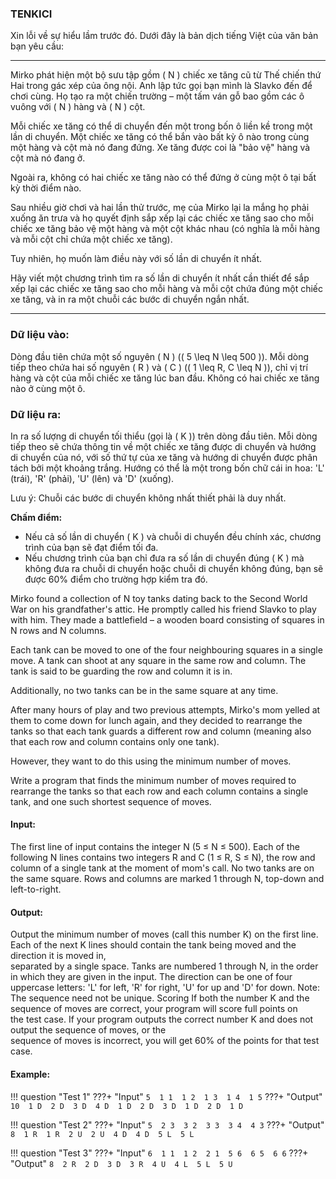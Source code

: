 ### TENKICI

Xin lỗi về sự hiểu lầm trước đó. Dưới đây là bản dịch tiếng Việt của văn bản bạn yêu cầu:

---

Mirko phát hiện một bộ sưu tập gồm \( N \) chiếc xe tăng cũ từ Thế chiến thứ Hai trong gác xép của ông nội. Anh lập tức gọi bạn mình là Slavko đến để chơi cùng. Họ tạo ra một chiến trường – một tấm ván gỗ bao gồm các ô vuông với \( N \) hàng và \( N \) cột.

Mỗi chiếc xe tăng có thể di chuyển đến một trong bốn ô liền kề trong một lần di chuyển. Một chiếc xe tăng có thể bắn vào bất kỳ ô nào trong cùng một hàng và cột mà nó đang đứng. Xe tăng được coi là "bảo vệ" hàng và cột mà nó đang ở.

Ngoài ra, không có hai chiếc xe tăng nào có thể đứng ở cùng một ô tại bất kỳ thời điểm nào.

Sau nhiều giờ chơi và hai lần thử trước, mẹ của Mirko lại la mắng họ phải xuống ăn trưa và họ quyết định sắp xếp lại các chiếc xe tăng sao cho mỗi chiếc xe tăng bảo vệ một hàng và một cột khác nhau (có nghĩa là mỗi hàng và mỗi cột chỉ chứa một chiếc xe tăng).

Tuy nhiên, họ muốn làm điều này với số lần di chuyển ít nhất.

Hãy viết một chương trình tìm ra số lần di chuyển ít nhất cần thiết để sắp xếp lại các chiếc xe tăng sao cho mỗi hàng và mỗi cột chứa đúng một chiếc xe tăng, và in ra một chuỗi các bước di chuyển ngắn nhất.

---

### **Dữ liệu vào:**
Dòng đầu tiên chứa một số nguyên \( N \) (\( 5 \leq N \leq 500 \)). Mỗi dòng tiếp theo chứa hai số nguyên \( R \) và \( C \) (\( 1 \leq R, C \leq N \)), chỉ vị trí hàng và cột của mỗi chiếc xe tăng lúc ban đầu. Không có hai chiếc xe tăng nào ở cùng một ô.

### **Dữ liệu ra:**
In ra số lượng di chuyển tối thiểu (gọi là \( K \)) trên dòng đầu tiên. Mỗi dòng tiếp theo sẽ chứa thông tin về một chiếc xe tăng được di chuyển và hướng di chuyển của nó, với số thứ tự của xe tăng và hướng di chuyển được phân tách bởi một khoảng trắng. Hướng có thể là một trong bốn chữ cái in hoa: 'L' (trái), 'R' (phải), 'U' (lên) và 'D' (xuống).

Lưu ý: Chuỗi các bước di chuyển không nhất thiết phải là duy nhất.

**Chấm điểm:**
- Nếu cả số lần di chuyển \( K \) và chuỗi di chuyển đều chính xác, chương trình của bạn sẽ đạt điểm tối đa.
- Nếu chương trình của bạn chỉ đưa ra số lần di chuyển đúng \( K \) mà không đưa ra chuỗi di chuyển hoặc chuỗi di chuyển không đúng, bạn sẽ được 60% điểm cho trường hợp kiểm tra đó.


Mirko  found  a  collection  of  N  toy  tanks  dating  back  to  the  Second  World  War  on  his  grandfather's attic. He promptly called his friend Slavko to play with him. They made a battlefield – a wooden board consisting of squares in N rows and N columns.

Each tank can be moved to one of the four neighbouring squares in a single move. A tank can shoot at any square in the same row and column. The tank is said to be guarding the row and column it is in. 

Additionally, no two tanks can be in the same square at any time. 

After  many  hours  of  play  and  two  previous  attempts, Mirko's mom yelled at them to come down for lunch  again,  and  they  decided  to  rearrange  the  tanks  so  that  each  tank  guards  a  different row and column (meaning also that each row and column contains only one tank).

However, they want to do this using the minimum number of moves. 

Write a program that finds the minimum number of moves required to rearrange the tanks so that each row and each column contains a single tank, and one such shortest sequence of moves. 


#### Input: 
The first line of input contains the integer N (5 ≤ N ≤ 500). Each of the following N lines contains two integers R and C (1 ≤ R, S ≤ N), the row and column of a 
single tank at the moment of mom's call. No two tanks are on the same square. Rows and columns are marked 1 through N, top-down and left-to-right. 


#### Output:
Output the minimum number of moves (call this number K) on the first line. Each  of  the  next  K  lines  should  contain  the  tank  being  moved  and  the  direction  it  is  moved  in,  
separated by a single space. Tanks are numbered 1 through N, in the order in which they are given in the input. The direction can be one of four uppercase letters: 'L' for left, 'R' for right, 'U' for up and 'D' for down. 
Note: The sequence need not be unique. 
Scoring 
If  both  the  number  K  and  the  sequence  of  moves  are  correct,  your  program  will  score  full  points  on  
the test case. If  your  program  outputs  the  correct  number  K  and  does  not  output  the  sequence  of  moves,  or  the  
sequence of moves is incorrect, you will get 60% of the points for that test case.


#### Example:
!!! question "Test 1"
    ???+ "Input"
        ```
        5 
        1 1 
        1 2 
        1 3 
        1 4 
        1 5
        ```
    ???+ "Output"
        ```
        10 
        1 D 
        2 D 
        3 D 
        4 D 
        1 D 
        2 D 
        3 D 
        1 D 
        2 D 
        1 D
        ```
    
!!! question "Test 2"
    ???+ "Input"
        ```
        5 
        2 3 
        3 2 
        3 3 
        3 4 
        4 3
        ```
    ???+ "Output"
        ```
        8 
        1 R 
        1 R 
        2 U 
        2 U 
        4 D 
        4 D 
        5 L 
        5 L
        ```

!!! question "Test 3"
    ???+ "Input"
        ```
        6 
        1 1 
        1 2 
        2 1 
        5 6 
        6 5 
        6 6
        ```
    ???+ "Output"
        ```
        8 
        2 R 
        2 D 
        3 D 
        3 R 
        4 U 
        4 L 
        5 L 
        5 U
        ```